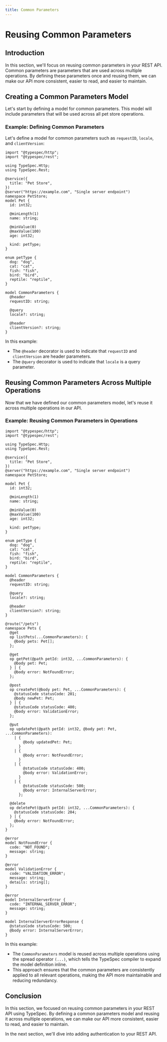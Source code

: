 ```yaml
---
title: Common Parameters
---
```


# Reusing Common Parameters

## Introduction

In this section, we'll focus on reusing common parameters in your REST API. Common parameters are parameters that are used across multiple operations. By defining these parameters once and reusing them, we can make our API more consistent, easier to read, and easier to maintain.

## Creating a Common Parameters Model

Let's start by defining a model for common parameters. This model will include parameters that will be used across all pet store operations.

### Example: Defining Common Parameters

Let's define a model for common parameters such as `requestID`, `locale`, and `clientVersion`:

```typespec
import "@typespec/http";
import "@typespec/rest";

using TypeSpec.Http;
using TypeSpec.Rest;

@service({
  title: "Pet Store",
})
@server("https://example.com", "Single server endpoint")
namespace PetStore;
model Pet {
  id: int32;

  @minLength(1)
  name: string;

  @minValue(0)
  @maxValue(100)
  age: int32;

  kind: petType;
}

enum petType {
  dog: "dog",
  cat: "cat",
  fish: "fish",
  bird: "bird",
  reptile: "reptile",
}

model CommonParameters {
  @header
  requestID: string;

  @query
  locale?: string;

  @header
  clientVersion?: string;
}
```

In this example:

- The `@header` decorator is used to indicate that `requestID` and `clientVersion` are header parameters.
- The `@query` decorator is used to indicate that `locale` is a query parameter.

## Reusing Common Parameters Across Multiple Operations

Now that we have defined our common parameters model, let's reuse it across multiple operations in our API.

### Example: Reusing Common Parameters in Operations

```tsp tryit="{"emit": ["@typespec/openapi3"]}"
import "@typespec/http";
import "@typespec/rest";

using TypeSpec.Http;
using TypeSpec.Rest;

@service({
  title: "Pet Store",
})
@server("https://example.com", "Single server endpoint")
namespace PetStore;

model Pet {
  id: int32;

  @minLength(1)
  name: string;

  @minValue(0)
  @maxValue(100)
  age: int32;

  kind: petType;
}

enum petType {
  dog: "dog",
  cat: "cat",
  fish: "fish",
  bird: "bird",
  reptile: "reptile",
}

model CommonParameters {
  @header
  requestID: string;

  @query
  locale?: string;

  @header
  clientVersion?: string;
}

@route("/pets")
namespace Pets {
  @get
  op listPets(...CommonParameters): {
    @body pets: Pet[];
  };

  @get
  op getPet(@path petId: int32, ...CommonParameters): {
    @body pet: Pet;
  } | {
    @body error: NotFoundError;
  };

  @post
  op createPet(@body pet: Pet, ...CommonParameters): {
    @statusCode statusCode: 201;
    @body newPet: Pet;
  } | {
    @statusCode statusCode: 400;
    @body error: ValidationError;
  };

  @put
  op updatePet(@path petId: int32, @body pet: Pet, ...CommonParameters):
    | {
        @body updatedPet: Pet;
      }
    | {
        @body error: NotFoundError;
      }
    | {
        @statusCode statusCode: 400;
        @body error: ValidationError;
      }
    | {
        @statusCode statusCode: 500;
        @body error: InternalServerError;
      };

  @delete
  op deletePet(@path petId: int32, ...CommonParameters): {
    @statusCode statusCode: 204;
  } | {
    @body error: NotFoundError;
  };
}

@error
model NotFoundError {
  code: "NOT_FOUND";
  message: string;
}

@error
model ValidationError {
  code: "VALIDATION_ERROR";
  message: string;
  details: string[];
}

@error
model InternalServerError {
  code: "INTERNAL_SERVER_ERROR";
  message: string;
}

model InternalServerErrorResponse {
  @statusCode statusCode: 500;
  @body error: InternalServerError;
}
```

In this example:

- The `CommonParameters` model is reused across multiple operations using the spread operator `(...)`, which tells the TypeSpec compiler to expand the model definition inline.
- This approach ensures that the common parameters are consistently applied to all relevant operations, making the API more maintainable and reducing redundancy.

## Conclusion

In this section, we focused on reusing common parameters in your REST API using TypeSpec. By defining a common parameters model and reusing it across multiple operations, we can make our API more consistent, easier to read, and easier to maintain.

In the next section, we'll dive into adding authentication to your REST API.
